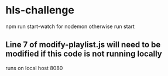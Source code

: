 # hls-challenge

npm run start-watch for nodemon otherwise run start 

## Line 7 of modify-playlist.js will need to be modified if this code is not running locally

runs on local host 8080
